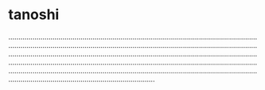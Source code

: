 # tanoshi
.....................................................................................................................................................................................................................................................................................................................................................................................................................................................................................................................................................................................................................................................................................................................
